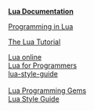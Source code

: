 [**Lua Documentation**](https://www.lua.org/docs.html)  

[Programming in Lua](https://www.lua.org/pil/contents.html)  

[The Lua Tutorial](https://dev.to/jd2r/the-lua-tutorial-544b)  

[Lua online](https://www.lua.org/demo.html)  
[Lua for Programmers](https://ebens.me/posts/lua-for-programmers-part-1/)  
[lua-style-guide](https://github.com/luarocks/lua-style-guide)  
[]()  
[Lua Programming Gems](https://www.lua.org/gems/)  
[Lua Style Guide](https://roblox.github.io/lua-style-guide/)  
[]()  